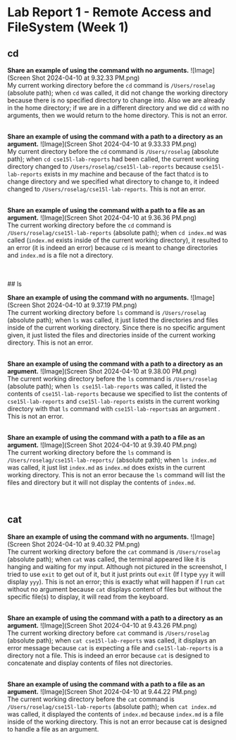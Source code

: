 
# Lab Report 1 - Remote Access and FileSystem (Week 1)

## cd

**Share an example of using the command with no arguments.**
![Image](Screen Shot 2024-04-10 at 9.32.33 PM.png) <br>
My current working directory before the `cd` command is `/Users/roselag` (absolute path); when `cd` was called, it did not change the working directory because there is no specified directory to change into. Also we are already in the home directory; if we are in a different directory and we did `cd` with no arguments, then we would return to the home directory. This is not an error.
<br>
<br>

**Share an example of using the command with a path to a directory as an argument.**
![Image](Screen Shot 2024-04-10 at 9.33.33 PM.png) <br>
My current directory before the `cd` command is `/Users/roselag` (absolute path); when `cd cse15l-lab-reports` had been called, the current working directory changed to `/Users/roselag/cse15l-lab-reports` because `cse15l-lab-reports` exists in my machine and because of the fact that`cd` is to change directory and we specified what directory to change to, it indeed changed to `/Users/roselag/cse15l-lab-reports`. This is not an error. 
<br>
<br>

**Share an example of using the command with a path to a file as an argument.**
![Image](Screen Shot 2024-04-10 at 9.36.36 PM.png) <br>
The current working directory before the `cd` command is `/Users/roselag/cse15l-lab-reports` (absolute path); when `cd index.md` was called (`index.md` exists inside of the current working directory), it resulted to an error (it is indeed an error) because `cd` is meant to change directories and `index.md` is a file not a directory.
<br>
<br>

<br>
## ls

**Share an example of using the command with no arguments.**
![Image](Screen Shot 2024-04-10 at 9.37.19 PM.png) <br>
The current working directory before `ls` command is `/Users/roselag` (absolute path); when `ls` was called, it just listed the directories and files inside of the current working directory. Since there is no specific argument given, it just listed the files and directories inside of the current working directory. This is not an error. 
<br>
<br>

**Share an example of using the command with a path to a directory as an argument.**
![Image](Screen Shot 2024-04-10 at 9.38.00 PM.png) <br>
The current working directory before the `ls` command is `/Users/roselag` (absolute path); when `ls cse15l-lab-reports` was called, it listed the contents of `cse15l-lab-reports` because we specified to list the contents of `cse15l-lab-reports` and `cse15l-lab-reports` exists in the current working directory with that `ls` command with `cse15l-lab-reports`as an argument . This is not an error.
<br>
<br>

**Share an example of using the command with a path to a file as an argument.**
![Image](Screen Shot 2024-04-10 at 9.39.40 PM.png) <br>
The current working directory before the `ls` command is `/Users/roselag/cse15l-lab-reports/` (absolute path); when `ls index.md` was called, it just list `index.md` as `index.md` does exists in the current working directory. This is not an error because the `ls` command will list the files and directory but it will not display the contents of `index.md`.
<br>
<br>
<br>
## cat

**Share an example of using the command with no arguments.**
![Image](Screen Shot 2024-04-10 at 9.40.32 PM.png) <br>
The current working directory before the `cat` command is `/Users/roselag` (absolute path); when `cat` was called, the terminal appeared like it is hanging and waiting for my input. Although not pictured in the screenshot, I tried to use `exit` to get out of it, but it just prints out `exit` (If I type `yyy` it will display `yyy`). This is not an error; this is exactly what will happen if I run `cat` without no argument because `cat` displays content of files but without the specific file(s) to display, it will read from the keyboard.
<br>
<br>

**Share an example of using the command with a path to a directory as an argument.**
![Image](Screen Shot 2024-04-10 at 9.43.26 PM.png) <br>
The current working directory before `cat` command is `/Users/roselag` (absolute path); when `cat cse15l-lab-reports` was called, it displays an error message because `cat` is expecting a file and `cse15l-lab-reports` is a directory not a file. This is indeed an error because `cat` is designed to concatenate and display contents of files not directories.
<br>
<br>

**Share an example of using the command with a path to a file as an argument.**
![Image](Screen Shot 2024-04-10 at 9.44.22 PM.png) <br>
The current working directory before the `cat` command is `/Users/roselag/cse15l-lab-reports` (absolute path); when `cat index.md` was called, it displayed the contents of `index.md` because `index.md` is a file inside of the working directory. This is not an error because cat is designed to handle a file as an argument. 

